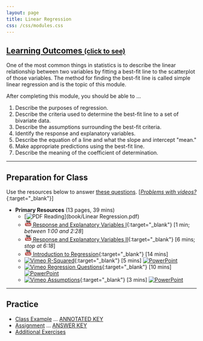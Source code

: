 ```yaml
---
layout: page
title: Linear Regression
css: /css/modules.css
---
```


<div class="panel-group-ILOs">
  <div class="panel panel-default">
    <div class="panel-heading">
      <h2 class="panel-title">
        <a data-toggle="collapse" href="#ILOs">Learning Outcomes <small>(click to see)</small></a>
      </h2>
    </div>
    <div id="ILOs" class="panel-collapse collapse">
      <div class="panel-body">
One of the most common things in statistics is to describe the linear relationship between two variables by fitting a best-fit line to the scatterplot of those variables.  The method for finding the best-fit line is called simple linear regression and is the topic of this module.

<p>After completing this module, you should be able to ...</p>

<ol>
  <li>Describe the purposes of regression.</li>
  <li>Describe the criteria used to determine the best-fit line to a set of bivariate data.</li>
  <li>Describe the assumptions surrounding the best-fit criteria.</li>
  <li>Identify the response and explanatory variables.</li>
  <li>Describe the equation of a line and what the slope and intercept "mean."</li>
  <li>Make appropriate predictions using the best-fit line.</li>
  <li>Describe the meaning of the coefficient of determination.</li>
</ol>
      </div>
    </div>
  </div>
</div>

----

## Preparation for Class

Use the resources below to answer [these questions](Prep/LinearRegression). [[*Problems with videos?*](../resources/FAQ/FAQs/videos){:target="_blank"}]

* **Primary Resources** (13 pages, 39 mins)
  * [![PDF](../img/pdf.png) Reading](book/Linear Regression.pdf)
  * [![YouTube Link](../img/youtube.png) Response and Explanatory Variables I](https://www.youtube.com/watch?v=bokeTCH2aJY){:target="_blank"} [1 min; *between 1:00 and 2:28*]
  * [![YouTube Link](../img/youtube.png) Response and Explanatory Variables II](https://www.youtube.com/watch?v=bokeTCH2aJY?rel=0&start=378){:target="_blank"} [6 mins; *stop at 6:18*]
  * [![YouTube Link](../img/youtube.png) Introduction to Regression](https://www.youtube.com/watch?v=k_OB1tWX9PM){:target="_blank"} [14 mins]
  * [![Vimeo](../img/dhovid.png) R-Squared](https://vimeo.com/user45324800/slr-rsquared){:target="_blank"} [5 mins]  [![PowerPoint](../img/ppt.png)](PPT/LinearRegression_PPT2.pptx)
  * [![Vimeo](../img/dhovid.png) Regression Questions](https://vimeo.com/user45324800/slr-questions){:target="_blank"} [10 mins]  [![PowerPoint](../img/ppt.png)](PPT/LinearRegression_PPT3.pptx)
  * [![Vimeo](../img/dhovid.png) Assumptions](https://vimeo.com/user45324800/slr-assumptions){:target="_blank"} [3 mins]  [![PowerPoint](../img/ppt.png)](PPT/LinearRegression_PPT.pptx)

----

## Practice

* [Class Example](CE/LinearRegression_CExmpl) ... [ANNOTATED KEY](CE/KEY_LinearRegression_CExmpl)
* [Assignment](CE/LinearRegression_CE1) ... [ANSWER KEY](CE/KEY_LinearRegression_CE)
* [Additional Exercises](CE/LinearRegression_CE2)

<!---
&nbsp;

----

## Archived Materials

* [Old Lecture Slides](PPT/LinearRegression_PPT_old.pptx)

--->
